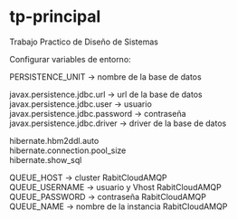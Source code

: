 # tp-principal
Trabajo Practico de Diseño de Sistemas

Configurar variables de entorno:

PERSISTENCE_UNIT -> nombre de la base de datos

javax.persistence.jdbc.url -> url de la base de datos\
javax.persistence.jdbc.user -> usuario\
javax.persistence.jdbc.password -> contraseña\
javax.persistence.jdbc.driver -> driver de la base de datos

hibernate.hbm2ddl.auto\
hibernate.connection.pool_size\
hibernate.show_sql

QUEUE_HOST -> cluster RabitCloudAMQP\
QUEUE_USERNAME -> usuario y Vhost RabitCloudAMQP\
QUEUE_PASSWORD -> contraseña RabitCloudAMQP\
QUEUE_NAME -> nombre de la instancia RabitCloudAMQP